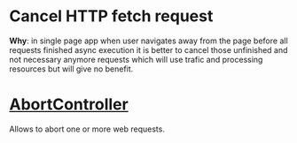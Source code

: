 # Cancel HTTP fetch request
**Why**: in single page app when user navigates away from the page before
all requests finished async execution it is better to cancel those
unfinished and not necessary anymore requests which will use trafic and
processing resources but will give no benefit.


# [AbortController](https://developer.mozilla.org/en-US/docs/Web/API/AbortController)
Allows to abort one or more web requests.
